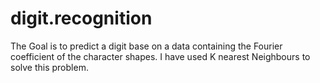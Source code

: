 digit.recognition
=================
The Goal is to predict a digit base on a data containing the Fourier coefficient of the character shapes.
I have used K nearest Neighbours to solve this problem.
